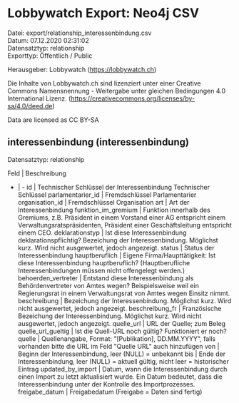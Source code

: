 Lobbywatch Export: Neo4j CSV
============================

Datei: export/relationship_interessenbindung.csv  
Datum: 07.12.2020 02:31:02  
Datensatztyp: relationship  
Exporttyp: Öffentlich / Public  

Herausgeber: Lobbywatch (https://lobbywatch.ch)  

Die Inhalte von Lobbywatch.ch sind lizenziert unter einer Creative Commons Namensnennung - Weitergabe unter gleichen Bedingungen 4.0 International Lizenz. (https://creativecommons.org/licenses/by-sa/4.0/deed.de)

Data are licensed as CC BY-SA


## interessenbindung (interessenbindung)

Datensatztyp: relationship

Feld | Beschreibung
- | -
id | Technischer Schlüssel der Interessenbindung Technischer Schlüssel
parlamentarier_id | Fremdschlüssel Parlamentarier
organisation_id | Fremdschlüssel Organisation
art | Art der Interessenbindung
funktion_im_gremium | Funktion innerhalb des Gremiums, z.B. Präsident in einem Vorstand einer AG entspricht einem Verwaltungsratspräsidenten, Präsident einer Geschäftsleitung entspricht einem CEO.
deklarationstyp | Ist diese Interessenbindung deklarationspflichtig? Bezeichung der Interessenbindung. Möglichst kurz. Wird nicht ausgewertet, jedoch angezeigt.
status | Status der Interessenbindung
hauptberuflich | Eigene Firma/Haupttätigkeit: Ist diese Interessenbindung hauptberuflich? (Hauptberufliche Interessenbindungen müssen nicht offengelegt werden.)
behoerden_vertreter | Entstand diese Interessenbindung als Behördenvertreter von Amtes wegen? Beispielsweise weil ein Regierungsrat in einem Verwaltungsrat von Amtes wegen Einsitz nimmt.
beschreibung | Bezeichung der Interessenbindung. Möglichst kurz. Wird nicht ausgewertet, jedoch angezeigt.
beschreibung_fr | Französische Bezeichung der Interessenbindung. Möglichst kurz. Wird nicht ausgewertet, jedoch angezeigt.
quelle_url | URL der Quelle; zum Beleg
quelle_url_gueltig | Ist die Quell-URL noch gültig? Funktioniert er noch?
quelle | Quellenangabe, Format: "[Publikation], DD.MM.YYYY", falls vorhanden bitte die URL im Feld "Quelle URL" auch hinzufügen
von | Beginn der Interessenbindung, leer (NULL) = unbekannt
bis | Ende der Interessenbindung, leer (NULL) = aktuell gültig, nicht leer = historischer Eintrag
updated_by_import | Datum, wann die Interessenbindung durch einen Import zu letzt aktualisiert wurde. Ein Datum bedeutet, dass die Interessenbindung unter der Kontrolle des Importprozesses.
freigabe_datum | Freigabedatum (Freigabe = Daten sind fertig)


